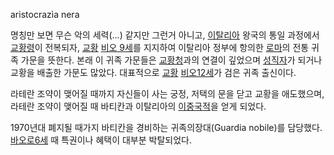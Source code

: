 aristocrazìa nera

명칭만 보면 무슨 악의 세력(…) 같지만 그런거 아니고,
[이탈리아](%EC%9D%B4%ED%83%88%EB%A6%AC%EC%95%84.md) 왕국의 통일 과정에서
[교황령](%EA%B5%90%ED%99%A9%EB%A0%B9.md)이 전복되자, [교황](%EA%B5%90%ED%99%A9.md)
[비오 9세](%EB%B9%84%EC%98%A4%209%EC%84%B8.md)를 지지하여 이탈리아 정부에 항의한
[로마](%EB%A1%9C%EB%A7%88.md)의 전통 귀족 가문을 뜻한다. 본래 이 귀족 가문들은
[교황청](%EA%B5%90%ED%99%A9%EC%B2%AD.md)과의 연결이 깊었으며
[성직자](%EC%84%B1%EC%A7%81%EC%9E%90.md)가 되거나 교황을 배출한 가문도 많았다. 대표적으로
[교황](%EA%B5%90%ED%99%A9.md) [비오12세](%EB%B9%84%EC%98%A4%2012%EC%84%B8.md)가 검은 귀족 출신이다.

라테란 조약이 맺어질 때까지 자신들이 사는 궁정, 저택의 문을 닫고 교황을 애도했으며, 라테란 조약이 맺어질 때 바티칸과 이탈리아의
[이중국적](%EC%9D%B4%EC%A4%91%EA%B5%AD%EC%A0%81.md)을 얻게 되었다.

1970년대 폐지될 때가지 바티칸을 경비하는 귀족의장대(Guardia nobile)를 담당했다. [바오로6세](%EB%B0%94%EC%98%A4%EB%A1%9C%206%EC%84%B8.md) 때 특권이나 혜택이 대부분 박탈되었다.

